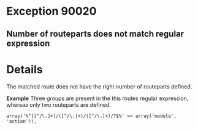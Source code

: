 # Exception 90020 #
## Number of routeparts does not match regular expression ##

# Details #
The matched route does not have the right number of routeparts defined.

**Example**
Three groups are present in the this routes regular expression, whereas only two routeparts are defined.
```
array('%^([^/\.]+)/([^/\.]+)/([^/\.]+)/?$%' => array('module', 'action')),
```